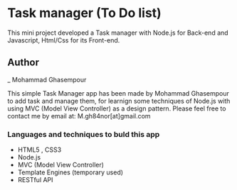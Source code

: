 # Task manager (To Do list)
This mini project developed a Task manager with Node.js for Back-end and Javascript, Html/Css for its Front-end.

## Author
 _ Mohammad Ghasempour

This simple Task Manager app has been made by Mohammad Ghasempour to add task and manage them, for learnign some techniques of Node.js with using MVC (Model View Controller) as a design pattern.
Please feel free to contact me by email at: M.gh84nor[at]gmail.com

### Languages and techniques to buld this app

- HTML5 , CSS3
- Node.js
- MVC (Model View Controller)
- Template Engines (temporary used)
- RESTful API
